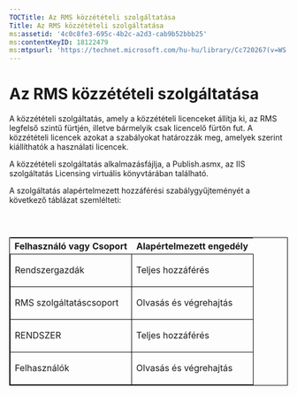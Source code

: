 ```yaml
---
TOCTitle: Az RMS közzétételi szolgáltatása
Title: Az RMS közzétételi szolgáltatása
ms:assetid: '4c0c8fe3-695c-4b2c-a2d3-cab9b52bbb25'
ms:contentKeyID: 18122479
ms:mtpsurl: 'https://technet.microsoft.com/hu-hu/library/Cc720267(v=WS.10)'
---
```


Az RMS közzétételi szolgáltatása
================================

A közzétételi szolgáltatás, amely a közzétételi licenceket állítja ki, az RMS legfelső szintű fürtjén, illetve bármelyik csak licencelő fürtön fut. A közzétételi licencek azokat a szabályokat határozzák meg, amelyek szerint kiállíthatók a használati licencek.

A közzétételi szolgáltatás alkalmazásfájlja, a Publish.asmx, az IIS szolgáltatás Licensing virtuális könyvtárában található.

A szolgáltatás alapértelmezett hozzáférési szabálygyűjteményét a következő táblázat szemlélteti:

###  

<p> </p>
<table style="border:1px solid black;">
<colgroup>
<col width="50%" />
<col width="50%" />
</colgroup>
<thead>
<tr class="header">
<th>Felhasználó vagy Csoport</th>
<th>Alapértelmezett engedély</th>
</tr>
</thead>
<tbody>
<tr class="odd">
<td style="border:1px solid black;"><p>Rendszergazdák</p></td>
<td style="border:1px solid black;"><p>Teljes hozzáférés</p></td>
</tr>  
<tr class="even">
<td style="border:1px solid black;"><p>RMS szolgáltatáscsoport</p></td>
<td style="border:1px solid black;"><p>Olvasás és végrehajtás</p></td>
</tr>  
<tr class="odd">
<td style="border:1px solid black;"><p>RENDSZER</p></td>
<td style="border:1px solid black;"><p>Teljes hozzáférés</p></td>
</tr>  
<tr class="even">
<td style="border:1px solid black;"><p>Felhasználók</p></td>
<td style="border:1px solid black;"><p>Olvasás és végrehajtás</p></td>
</tr>  
</tbody>  
</table>
